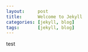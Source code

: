 ```yaml
---
layout:     post
title:      Welcome to Jekyll
categories: [jekyll, blog]
tags:       [jekyll, blog]
---
```



test
